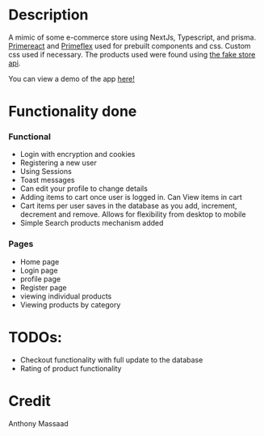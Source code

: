 # Description

A mimic of some e-commerce store using NextJs, Typescript, and prisma. [Primereact](https://primereact.org/) and [Primeflex](https://primeflex.org/) used for prebuilt components and css. Custom css used if necessary. The products used were found using [the fake store api](https://fakestoreapi.com).

You can view a demo of the app [here!](https://store-website-nextjs.vercel.app/)

# Functionality done

### Functional

- Login with encryption and cookies
- Registering a new user
- Using Sessions
- Toast messages
- Can edit your profile to change details
- Adding items to cart once user is logged in. Can View items in cart
- Cart items per user saves in the database as you add, increment, decrement and remove. Allows for flexibility from desktop to mobile
- Simple Search products mechanism added

### Pages

- Home page
- Login page
- profile page
- Register page
- viewing individual products
- Viewing products by category

# TODOs:

- Checkout functionality with full update to the database
- Rating of product functionality

# Credit

Anthony Massaad

